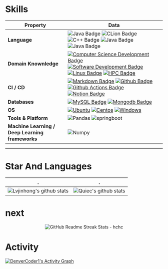 # Skills

<!--   my-skils -->

| Property                                        | Data                                                                                                                                                                                                                                                                                                                                                                                                                                                                                                                                                                                                                                        |
| ----------------------------------------------- |---------------------------------------------------------------------------------------------------------------------------------------------------------------------------------------------------------------------------------------------------------------------------------------------------------------------------------------------------------------------------------------------------------------------------------------------------------------------------------------------------------------------------------------------------------------------------------------------------------------------------------------------|
| **Language**                                    | ![Java Badge](https://img.shields.io/badge/-Java-3776AB?style=flat&logo=Java&logoColor=white)  ![CLion Badge](https://img.shields.io/badge/-Python-3776AB?style=flat&logo=Python&logoColor=white)  ![C++ Badge](https://img.shields.io/badge/-C++-3776AB?style=flat&logo=cplusplus&logoColor=white) ![Java Badge](https://img.shields.io/badge/-Go-3776AB?style=flat&logo=Java&logoColor=white)  ![Java Badge](https://img.shields.io/badge/-Rust-3776AB?style=flat&logo=Java&logoColor=white)                                                                                                                                              |
| **Domain Knownledge**                           | [![Computer Science Development Badge](https://img.shields.io/badge/-CS-FAB040?style=flat&logoColor=white)](https://github.com/search?q=user%3ABEPb&type=Repositories)   [![Software Development Badge](https://img.shields.io/badge/-SE-FFCCFF?style=flat&logoColor=white)](https://github.com/search?q=user%3ABEPb&type=Repositories)   [![Linux Badge](https://img.shields.io/badge/-Linux-FF6600?style=flat&logoColor=white)](https://github.com/search?q=user%3ABEPb&type=Repositories) [![HPC Badge](https://img.shields.io/badge/-RPC-0066FF?style=flat&logoColor=white)](https://github.com/search?q=user%3ABEPb&type=Repositories) |
| **CI / CD**                                     | [![Markdown Badge](https://img.shields.io/badge/-Markdown-2088FF?style=flat&logo=Markdown&logoColor=white)](https://github.com/Lvjinhong/Lvjinhong) [![Github Badge](https://img.shields.io/badge/-Github%20-2088FF?style=flat&logo=Github&logoColor=white)](https://github.com/Lvjinhong/Lvjinhong) [![Github Actions Badge](https://img.shields.io/badge/-Git%20-2088FF?style=flat&logo=Git&logoColor=white)](https://github.com/Lvjinhong/Lvjinhong) [![Notion Badge](https://img.shields.io/badge/-Notion%20-2088FF?style=flat&logo=Notion&logoColor=white)](https://github.com/Lvjinhong/Lvjinhong)                                    |
| **Databases**                                   | [![MySQL Badge](https://img.shields.io/badge/-MySQL%20-2b5d80?style=flat&logo=mysql&logoColor=fff)](https://github.com/Lvjinhong/Lvjinhong) [![Mongodb Badge](https://img.shields.io/badge/-MongoDB%20-white?style=flat&logo=mongodb&logoColor=00684A)](https://github.com/Lvjinhong/Lvjinhong)                                                                                                                                                                                                                                                                                                                                             |
| **OS**                                          | [![Ubuntu](https://img.shields.io/badge/-Ubuntu-black?style=flat&logo=ubuntu&logoColor=E95420)](https://github.com/Lvjinhong/Lvjinhong)  [![Centos](https://img.shields.io/badge/-Centos-black?style=flat&logo=centos&logoColor=0078D4)](https://github.com/Lvjinhong/Lvjinhong) [![Windows](https://img.shields.io/badge/-Windows-black?style=flat&logo=windows&logoColor=0078D4)](https://github.com/Lvjinhong/Lvjinhong)                                                                                                                                                                                                                 |
| **Tools & Platform**                            | ![Pandas](https://img.shields.io/badge/Pandas-FFCC99?style=for-the-badge&logo=Pandas&logoColor=white)  ![springboot](https://img.shields.io/badge/springboot-6666FF?style=for-the-badge&logo=springboot&logoColor=white)                                                                                                                                                                                                                                                                                                                                                                                                                    |
| **Machine Learning / Deep Learning frameworks** | ![Numpy](https://img.shields.io/badge/Numpy-CCCCFF?style=for-the-badge&logo=Numpy&logoColor=white)                                                                                                                                                                                                                                                                                                                                                                                                                                                                                                                                          |

---


# Star And Languages



| .                                                            | .                                                            |
| ------------------------------------------------------------ | ------------------------------------------------------------ |
| ![Lvjinhong's github stats](https://github-readme-stats.vercel.app/api?username=cyqcw&show_icons=true&include_all_commits=true) | ![Quiec's github stats](https://github-readme-stats.vercel.app/api/top-langs/?username=cyqcw&hide=javascript,html) |



# next

<p align="center">
<img src="https://github-readme-streak-stats.herokuapp.com/?user=cyqcw" alt="GitHub Readme Streak Stats - hchc"></img>
</p>

# Activity

<a href="https://github.com/ashutosh00710/github-readme-activity-graph"><img alt="DenverCoder1's Activity Graph" src="https://github-readme-activity-graph.vercel.app/graph/?username=cyqcw&bg_color=white&color=99CCFF&line=33FFFF&point=FF0033&hide_border=true" />

